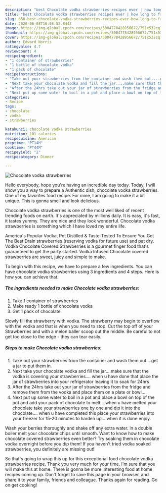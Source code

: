 ```yaml
---
description: "best Chocolate vodka strawberries recipes ever | how long to fry Chocolate vodka strawberries"
title: "best Chocolate vodka strawberries recipes ever | how long to fry Chocolate vodka strawberries"
slug: 658-best-chocolate-vodka-strawberries-recipes-ever-how-long-to-fry-chocolate-vodka-strawberries
date: 2020-06-08T16:08:52.844Z
image: https://img-global.cpcdn.com/recipes/5004778428956672/751x532cq70/chocolate-vodka-strawberries-recipe-main-photo.jpg
thumbnail: https://img-global.cpcdn.com/recipes/5004778428956672/751x532cq70/chocolate-vodka-strawberries-recipe-main-photo.jpg
cover: https://img-global.cpcdn.com/recipes/5004778428956672/751x532cq70/chocolate-vodka-strawberries-recipe-main-photo.jpg
author: Edward Norris
ratingvalue: 4.7
reviewcount: 4
recipeingredient:
- "1 container of strawberries"
- "1 bottle of chocolate vodka"
- "1 pack of chocolate"
recipeinstructions:
- "Take out your strawberries from the container and wash them out....get a  jar to put them in."
- "Next take your chocolate vodka and fill the jar....make sure that the vodka is covering your strawberries.... when u have done that place the jar of strawberries into your refrigerator leaving it to soak for 24hrs"
- "After the 24hrs take out your jar of strawberries from the fridge and remove them from the vodka and place them on a plate or bowl...."
- "Next put up some water to boil in a pot and place a bowl on top of the pot and add your pack of chocolate to melt....when u have melted your chocolate take your strawberries one by one and dip it into the chocolate.... when u have completed this place your strawberries into your freezer for 15-20 minutes to harden up....when it is done enjoy."
categories:
- Recipe
tags:
- chocolate
- vodka
- strawberries

katakunci: chocolate vodka strawberries 
nutrition: 101 calories
recipecuisine: American
preptime: "PT14M"
cooktime: "PT44M"
recipeyield: "2"
recipecategory: Dinner

---
```



![Chocolate vodka strawberries](https://img-global.cpcdn.com/recipes/5004778428956672/751x532cq70/chocolate-vodka-strawberries-recipe-main-photo.jpg)

Hello everybody, hope you're having an incredible day today. Today, I will show you a way to prepare a Authentic dish, chocolate vodka strawberries. One of my favorites food recipe. For mine, I am going to make it a bit unique. This is gonna smell and look delicious.

Chocolate vodka strawberries is one of the most well liked of recent trending foods on earth. It's appreciated by millions daily. It is easy, it's fast, it tastes yummy. They are nice and they look wonderful. Chocolate vodka strawberries is something which I have loved my entire life.

America&#39;s Popular Vodka, Pot Distilled &amp; Taste-Tested To Ensure You Get The Best Drain strawberries (reserving vodka for future use) and pat dry. Vodka Chocolate Covered Strawberries is a gourmet finger food that&#39;s guaranteed to get the party started. Vodka Infused Chocolate covered strawberries are sweet, juicy and simple to make.


To begin with this recipe, we have to prepare a few ingredients. You can have chocolate vodka strawberries using 3 ingredients and 4 steps. Here is how you can achieve that.

<!--inarticleads1-->

##### The ingredients needed to make Chocolate vodka strawberries:

1. Take 1 container of strawberries
1. Make ready 1 bottle of chocolate vodka
1. Get 1 pack of chocolate


Slowly fill the strawberry with vodka. The strawberry may begin to overflow with the vodka and that is when you need to stop. Cut the top off of your Strawberries and with a melon baller scoop out the middle. Be careful to not get too close to the edge - they can tear easily. 

<!--inarticleads2-->

##### Steps to make Chocolate vodka strawberries:

1. Take out your strawberries from the container and wash them out....get a  jar to put them in.
1. Next take your chocolate vodka and fill the jar....make sure that the vodka is covering your strawberries.... when u have done that place the jar of strawberries into your refrigerator leaving it to soak for 24hrs
1. After the 24hrs take out your jar of strawberries from the fridge and remove them from the vodka and place them on a plate or bowl....
1. Next put up some water to boil in a pot and place a bowl on top of the pot and add your pack of chocolate to melt....when u have melted your chocolate take your strawberries one by one and dip it into the chocolate.... when u have completed this place your strawberries into your freezer for 15-20 minutes to harden up....when it is done enjoy.


Wash your berries thoroughly and shake off any extra water. In a double boiler melt your chocolate chips until smooth. Want to know how to make chocolate covered strawberries even better? Try soaking them in chocolate vodka overnight before you dip them! If you haven&#39;t tried vodka soaked strawberries, you definitely are missing out! 

So that's going to wrap this up for this exceptional food chocolate vodka strawberries recipe. Thank you very much for your time. I'm sure that you will make this at home. There is gonna be more interesting food at home recipes coming up. Don't forget to save this page in your browser, and share it to your family, friends and colleague. Thanks again for reading. Go on get cooking!
